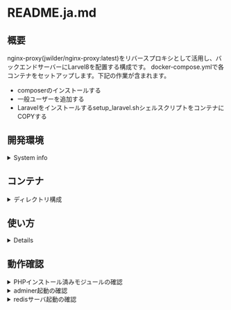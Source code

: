 # README.ja.md

## 概要

nginx-proxy(jwilder/nginx-proxy:latest)をリバースプロキシとして活用し、バックエンドサーバーにLarvel8を配置する構成です。
docker-compose.ymlで各コンテナをセットアップします。下記の作業が含まれます。
- composerのインストールする
- 一般ユーザーを追加する
- Laravelをインストールするsetup_laravel.shシェルスクリプトをコンテナにCOPYする


## 開発環境
<details><summary>System info</summary>
<div>

```
$ cat /etc/lsb-release
DISTRIB_ID=Ubuntu
DISTRIB_RELEASE=20.04
DISTRIB_CODENAME=focal
DISTRIB_DESCRIPTION="Ubuntu 20.04.1 LTS"
$ arch
x86_64

$ docker version
Client:
 Version:           19.03.8
 API version:       1.40
 Go version:        go1.13.8
 Git commit:        afacb8b7f0
 Built:             Wed Oct 14 19:43:43 2020
 OS/Arch:           linux/amd64
 Experimental:      false

Server:
 Engine:
  Version:          19.03.8
  API version:      1.40 (minimum version 1.12)
  Go version:       go1.13.8
  Git commit:       afacb8b7f0
  Built:            Wed Oct 14 16:41:21 2020
  OS/Arch:          linux/amd64
  Experimental:     false
 containerd:
  Version:          1.3.3-0ubuntu2
  GitCommit:
 runc:
  Version:          spec: 1.0.1-dev
  GitCommit:
 docker-init:
  Version:          0.18.0
  GitCommit:

$ docker-compose version
docker-compose version 1.27.4, build 40524192
docker-py version: 4.3.1
CPython version: 3.7.7
OpenSSL version: OpenSSL 1.1.0l  10 Sep 2019
```

</div>
</details>

## コンテナ
<details><summary>ディレクトリ構成</summary>
<div>

```
/docker
+-- /proxy
|   +-- /log
|       +-- /nginx
|           +-- access.log
|           +-- error.log
|   +-- docker-compose.yml
+-- /example.com
|   +-- /laravel <= subdomain: laravel.example.com
|       +-- /build
|           +-- /nginx
|               +-- default.conf
|           +-- /php
|               +-- Dockerfile
|               +-- php.ini
|               +-- setup_laravel.sh
|       +-- /db <= mount point: /var/lib/mysql
|       +-- /src // laravel install dir
|       +-- .env
|       +-- docker-compose.yml
```

</div>
</details>

## 使い方
<details>
<div>
 
 ```
0 DNSにIPアドレスとドメインを設定します
1 .envに必要な環境変数を記述します
2 nginx-proxy を起動します
  $cd proxy/
  $docker-compose --build -d
3 laravel.example.comの起動をします
  $cd example.com/laravel
  $docker-compose --build -d
 4 appコンテナにログインして、Laraelをインストールする
  $docker exec -it sv-laravel-app bash
  $/tmp/setup_laravel.sh
 
 ```
 
</div>
</details>

## 動作確認
<details><summary>PHPインストール済みモジュールの確認</summary>
<div>
 
```
/src/public/index.php

/*
|--------------------------------------------------------------------------
| Run The Application
|--------------------------------------------------------------------------
|
| Once we have the application, we can handle the incoming request using
| the application's HTTP kernel. Then, we will send the response back
| to this client's browser, allowing them to enjoy our application.
|
*/
// add here
phpinfo();

```
 
</div>
</details>

<details><summary>adminer起動の確認</summary>
<div>
 ブラウザから　http://admr.laravel.example.com　にアクセスする
 
 </div>
 </details>
 
 <details><summary>redisサーバ起動の確認</summary>
 <div>
  
 ```
  
  $ docker exec -it sv-laravel-redis bash
  # redis-server -v
Redis server v=6.0.9 sha=00000000:0 malloc=jemalloc-5.1.0 bits=64 build=12c354e6793cb936

```

</div>
</details>
